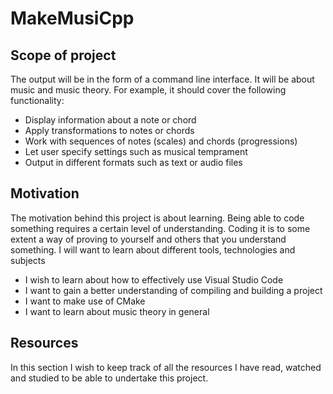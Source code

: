 # MakeMusiCpp

## Scope of project
The output will be in the form of a command line interface. It will be about music and music theory. For example, it should cover the following functionality:
- Display information about a note or chord
- Apply transformations to notes or chords
- Work with sequences of notes (scales) and chords (progressions)
- Let user specify settings such as musical temprament
- Output in different formats such as text or audio files

## Motivation
The motivation behind this project is about learning. Being able to code something requires a certain level of understanding. Coding it is to some extent a way of proving to yourself and others that you understand something. I will want to learn about different tools, technologies and subjects
- I wish to learn about how to effectively use Visual Studio Code
- I want to gain a better understanding of compiling and building a project
- I want to make use of CMake
- I want to learn about music theory in general

## Resources
In this section I wish to keep track of all the resources I have read, watched and studied to be able to undertake this project.
